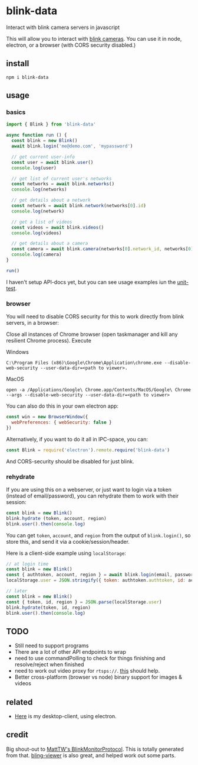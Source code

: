 # blink-data

Interact with blink camera servers in javascript

This will allow you to interact with [blink cameras](https://blinkforhome.com/). You can use it in node, electron, or a browser (with CORS security disabled.)

## install

```
npm i blink-data
```

## usage

### basics

```js
import { Blink } from 'blink-data'

async function run () {
  const blink = new Blink()
  await blink.login('me@demo.com', 'mypassword')

  // get current user-info
  const user = await blink.user()
  console.log(user)

  // get list of current user's networks
  const networks = await blink.networks()
  console.log(networks)

  // get details about a network
  const network = await blink.network(networks[0].id)
  console.log(network)

  // get a list of videos
  const videos = await blink.videos()
  console.log(videos)

  // get details about a camera
  const camera = await blink.camera(networks[0].network_id, networks[0].cameras[0].id)
  console.log(camera)
}

run()
```

I haven't setup API-docs yet, but you can see usage examples iun the [unit-test](https://github.com/konsumer/blink-data/blob/master/src/blink-data.test.js).

### browser

You will need to disable CORS security for this to work directly from blink servers, in a browser:

Close all instances of Chrome browser (open taskmanager and kill any resilient Chrome process). Execute 

Windows
```
C:\Program Files (x86)\Google\Chrome\Application\chrome.exe --disable-web-security --user-data-dir=<path to viewer>. 
```
MacOS
```
open -a /Applications/Google\ Chrome.app/Contents/MacOS/Google\ Chrome --args --disable-web-security --user-data-dir=<path to viewer>
```

You can also do this in your own electron app:

```js
const win = new BrowserWindow({
  webPreferences: { webSecurity: false }
})
```

Alternatively, if you want to do it all in IPC-space, you can:

```js
const Blink = require('electron').remote.require('blink-data')
```

And CORS-security should be disabled for just blink.

### rehydrate

If you are using this on a webserver, or just want to login via a token (instead of email/password), you can rehydrate them to work with their session:

```js
const blink = new Blink()
blink.hydrate (token, account, region)
blink.user().then(console.log)
```

You can get `token`, `account`, and `region` from the output of `blink.login()`, so store this, and send it via a cookie/session/header.


Here is a client-side example using `localStorage`:
```js
// at login time
const blink = new Blink()
const { authtoken, account, region } = await blink.login(email, password)
localStorage.user = JSON.stringify({ token: authtoken.authtoken, id: account.id, region: Object.keys(region)[0] })

// later
const blink = new Blink()
const { token, id, region } = JSON.parse(localStorage.user)
blink.hydrate(token, id, region)
blink.user().then(console.log)
```

## TODO

* Still need to support programs
* There are a lot of other API endpoints to wrap
* need to use commandPolling to check for things finishing and resolve/reject when finished
* need to work out video proxy for `rtsps://`. [this](https://www.npmjs.com/package/node-rtsp-stream) should help.
* Better cross-platform (browser vs node) binary support for images & videos

## related

* [Here](https://github.com/konsumer/blink-desktop) is my desktop-client, using electron.

## credit

Big shout-out to [MattTW's BlinkMonitorProtocol](https://github.com/MattTW/BlinkMonitorProtocol/). This is totally generated from that. [bling-viewer](https://github.com/lurume84/bling-viewer) is also great, and helped work out some parts.

